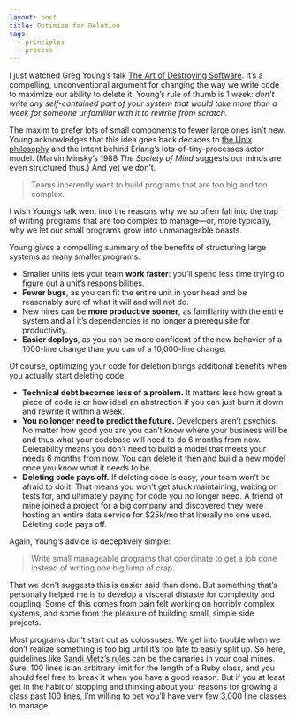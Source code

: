 ```yaml
---
layout: post
title: Optimize for Deletion
tags:
  - principles
  - process
---
```


I just watched Greg Young’s talk [The Art of Destroying Software](https://vimeo.com/108441214). It’s a compelling, unconventional argument for changing the way we write code to maximize our ability to delete it. Young’s rule of thumb is 1 week: *don’t write any self-contained part of your system that would take more than a week for someone unfamiliar with it to rewrite from scratch.*

<!--more-->

The maxim to prefer lots of small components to fewer large ones isn’t new. Young acknowledges that this idea goes back decades to [the Unix philosophy](https://en.wikipedia.org/wiki/Unix_philosophy) and the intent behind Erlang’s lots-of-tiny-processes actor model. (Marvin Minsky’s 1988 *The Society of Mind* suggests our minds are even structured thus.) And yet we don’t.

> Teams inherently want to build programs that are too big and too complex.

I wish Young’s talk went into the reasons why we so often fall into the trap of writing programs that are too complex to manage—or, more typically, why we let our small programs grow into unmanageable beasts.

Young gives a compelling summary  of the benefits of structuring large systems as many smaller programs:

- Smaller units lets your team **work faster**: you’ll spend less time trying to figure out a unit’s responsibilities.
- **Fewer bugs**, as you can fit the entire unit in your head and be reasonably sure of what it will and will not do.
- New hires can be **more productive sooner**, as familiarity with the entire system and all it’s dependencies is no longer a prerequisite for productivity.
- **Easier deploys**, as you can be more confident of the new behavior of a 1000-line change than you can of a 10,000-line change.

Of course, optimizing your code for deletion brings additional benefits when you actually start deleting code:

- **Technical debt becomes less of a problem.** It matters less how great a piece of code is or how ideal an abstraction if you can just burn it down and rewrite it within a week.
- **You no longer need to predict the future.** Developers aren’t psychics. No matter how good you are you can’t know where your business will be and thus what your codebase will need to do 6 months from now. Deletability means you don’t need to build a model that meets your needs 6 months from now. You can delete it then and build a new model once you know what it needs to be.
- **Deleting code pays off.** If deleting code is easy, your team won’t be afraid to do it. That means you won’t get stuck maintaining, waiting on tests for, and ultimately paying for code you no longer need. A friend of mine joined a project for a big company and discovered they were hosting an entire data service for $25k/mo that literally no one used. Deleting code pays off.

Again, Young’s advice is deceptively simple:

> Write small manageable programs that coordinate to get a job done instead of writing one big lump of crap.

That we don’t suggests this is easier said than done. But something that’s personally helped me is to develop a visceral distaste for complexity and coupling. Some of this comes from pain felt working on horribly complex systems, and some from the pleasure of building small, simple side projects.

Most programs don’t start out as colossuses. We get into trouble when we don’t realize something is too big until it’s too late to easily split up. So here, guidelines like [Sandi Metz’s rules](https://robots.thoughtbot.com/sandi-metz-rules-for-developers) can be the canaries in your coal mines. Sure, 100 lines is an arbitrary limit for the length of a Ruby class, and you should feel free to break it when you have a good reason. But if you at least get in the habit of stopping and thinking about your reasons for growing a class past 100 lines, I’m willing to bet you’ll have very few 3,000 line classes to manage.
